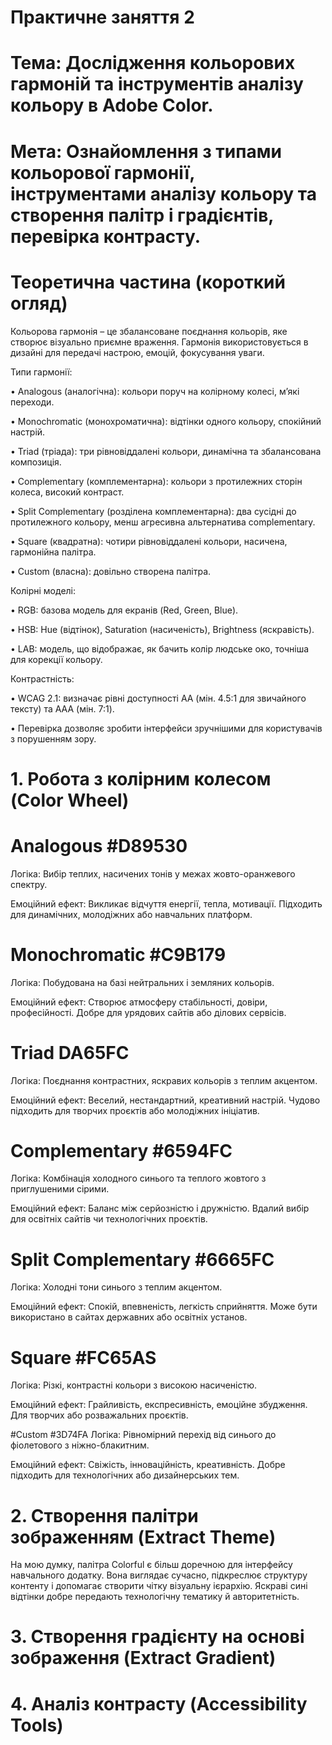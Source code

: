 # Практичне заняття 2

# Тема: Дослідження кольорових гармоній та інструментів аналізу кольору в Adobe Color.

# Мета: Ознайомлення з типами кольорової гармонії, інструментами аналізу кольору та створення палітр і градієнтів, перевірка контрасту.

# Теоретична частина (короткий огляд)

Кольорова гармонія – це збалансоване поєднання кольорів, яке створює візуально приємне враження. Гармонія використовується в дизайні для передачі настрою, емоцій, фокусування уваги.

Типи гармонії:

•	Analogous (аналогічна): кольори поруч на колірному колесі, м’які переходи.

•	Monochromatic (монохроматична): відтінки одного кольору, спокійний настрій.

•	Triad (тріада): три рівновіддалені кольори, динамічна та збалансована композиція.

•	Complementary (комплементарна): кольори з протилежних сторін колеса, високий контраст.

•	Split Complementary (розділена комплементарна): два сусідні до протилежного кольору, менш агресивна альтернатива complementary.

•	Square (квадратна): чотири рівновіддалені кольори, насичена, гармонійна палітра.

•	Custom (власна): довільно створена палітра.

Колірні моделі:

•	RGB: базова модель для екранів (Red, Green, Blue).

•	HSB: Hue (відтінок), Saturation (насиченість), Brightness (яскравість).

•	LAB: модель, що відображає, як бачить колір людське око, точніша для корекції кольору.

Контрастність:

•	WCAG 2.1: визначає рівні доступності AA (мін. 4.5:1 для звичайного тексту) та AAA (мін. 7:1).

•	Перевірка дозволяє зробити інтерфейси зручнішими для користувачів з порушенням зору.

# 1. Робота з колірним колесом (Color Wheel)

# Analogous #D89530

Логіка: Вибір теплих, насичених тонів у межах жовто-оранжевого спектру.

Емоційний ефект: Викликає відчуття енергії, тепла, мотивації. Підходить для динамічних, молодіжних або навчальних платформ.

# Monochromatic #C9B179

Логіка: Побудована на базі нейтральних і земляних кольорів.

Емоційний ефект: Створює атмосферу стабільності, довіри, професійності. Добре для урядових сайтів або ділових сервісів.
# Triad DA65FC

Логіка: Поєднання контрастних, яскравих кольорів з теплим акцентом.

Емоційний ефект: Веселий, нестандартний, креативний настрій. Чудово підходить для творчих проєктів або молодіжних ініціатив.
# Complementary #6594FC

Логіка: Комбінація холодного синього та теплого жовтого з приглушеними сірими.

Емоційний ефект: Баланс між серйозністю і дружністю. Вдалий вибір для освітніх сайтів чи технологічних проєктів.
# Split Complementary #6665FC

Логіка: Холодні тони синього з теплим акцентом.

Емоційний ефект: Спокій, впевненість, легкість сприйняття. Може бути використано в сайтах державних або освітніх установ.

# Square #FC65AS

Логіка: Різкі, контрастні кольори з високою насиченістю.

Емоційний ефект: Грайливість, експресивність, емоційне збудження. Для творчих або розважальних проєктів.

#Custom #3D74FA
Логіка: Рівномірний перехід від синього до фіолетового з ніжно-блакитним.

Емоційний ефект: Свіжість, інноваційність, креативність. Добре підходить для технологічних або дизайнерських тем.
# 2.  Створення палітри зображенням (Extract Theme)
На мою думку, палітра Colorful є більш доречною для інтерфейсу навчального додатку. Вона виглядає сучасно, підкреслює структуру контенту і допомагає створити чітку візуальну ієрархію. Яскраві сині відтінки добре передають технологічну тематику й авторитетність.
# 3. Створення градієнту на основі зображення (Extract Gradient)
# 4. Аналіз контрасту (Accessibility Tools)
